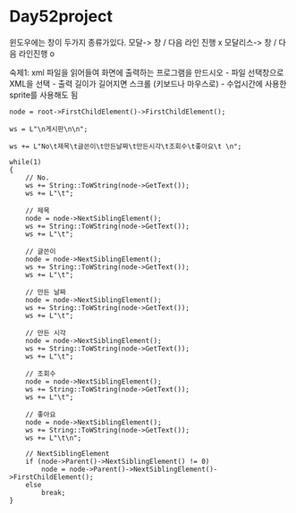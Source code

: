 # Day52project

윈도우에는 창이 두가지 종류가있다.
모달-> 창 / 다음 라인 진행 x
모달리스-> 창 / 다음 라인진행 o 


숙제1:
xml 파일을 읽어들여 화면에 출력하는 프로그램을 만드시오 
	- 파일 선택창으로 XML을 선택
	- 출력 길이가 길어지면 스크롤 (키보드나 마우스로)
	- 수업시간에 사용한 sprite를 사용해도 됨



	node = root->FirstChildElement()->FirstChildElement();

	ws = L"\n게시판\n\n";

	ws += L"No\t제목\t글쓴이\t만든날짜\t만든시각\t조회수\t좋아요\t \n";

	while(1)
	{
		// No.
		ws += String::ToWString(node->GetText());
		ws += L"\t";

		// 제목
		node = node->NextSiblingElement();
		ws += String::ToWString(node->GetText());
		ws += L"\t";

		// 글쓴이
		node = node->NextSiblingElement();
		ws += String::ToWString(node->GetText());
		ws += L"\t";

		// 만든 날짜
		node = node->NextSiblingElement();
		ws += String::ToWString(node->GetText());
		ws += L"\t";

		// 만든 시각
		node = node->NextSiblingElement();
		ws += String::ToWString(node->GetText());
		ws += L"\t";

		// 조회수
		node = node->NextSiblingElement();
		ws += String::ToWString(node->GetText());
		ws += L"\t";

		// 좋아요
		node = node->NextSiblingElement();
		ws += String::ToWString(node->GetText());
		ws += L"\t\n";

		// NextSiblingElement 
		if (node->Parent()->NextSiblingElement() != 0)
			node = node->Parent()->NextSiblingElement()->FirstChildElement();
		else
			break;
	}
	
